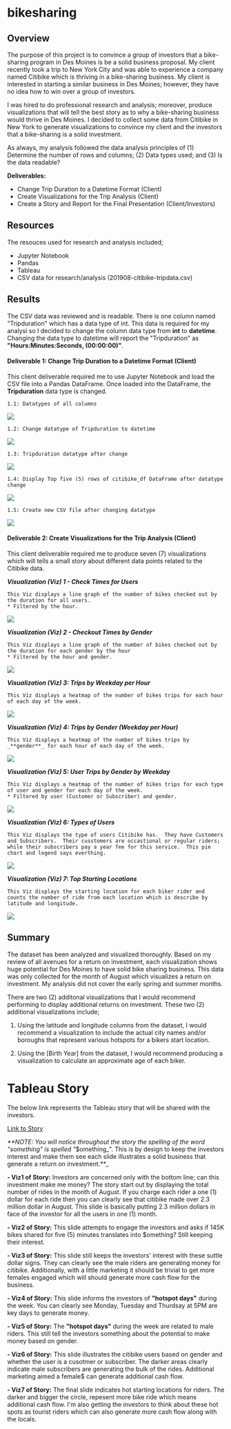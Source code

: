 # bikesharing


## Overview 
The purpose of this project is to convince a group of investors that a bike-sharing program in Des Moines is be a solid business proposal.  My client recently took a trip to New York City and was able to experience a company named Citibike which is thriving in a bike-sharing business.  My client is interested in starting a similar business in Des Moines; however, they have no idea how to win over a group of investors.  

I was hired to do professional research and analysis; moreover, produce visualizations that will tell the best story as to why a bike-sharing business would thrive in Des Moines.  I decided to collect some data from Citibike in New York to generate visualizations to convince my client and the investors that a bike-sharing is a solid investment.

As always, my analysis followed the data analysis principles of (1) Determine the number of rows and columns; (2) Data types used; and (3) Is the data readable?

__Deliverables:__
- Change Trip Duration to a Datetime Format (Client)
- Create Visualizations for the Trip Analysis (Client)
- Create a Story and Report for the Final Presentation (Client/Investors)


## Resources
The resouces used for research and analysis included;
- Jupyter Notebook
- Pandas
- Tableau
- CSV data for research/analysis (201908-citibike-tripdata.csv)


## Results
The CSV data was reviewed and is readable.  There is one column named "Tripduration" which has a data type of int.  This data is required for my analysi so I decided to change the column data type from __int__ to __datetime__.  Changing the data type to datetime will report the "Tripduration" as __"Hours:Minutes:Seconds, (00:00:00)"__.


#### Deliverable 1: Change Trip Duration to a Datetime Format (Client)

This client deliverable required me to use Jupyter Notebook and load the CSV file into a Pandas DataFrame.  Once loaded into the DataFrame, the __Tripduration__ data type is changed.
    
    
    1.1: Datatypes of all columns
    
   ![](https://github.com/SheaButta/bikesharing/blob/main/images/citibike_df_dtypes.PNG)


    1.2: Change datatype of Tripduration to datetime
    
   ![](https://github.com/SheaButta/bikesharing/blob/main/images/citibike_df_datatypechange.PNG)
    

    1.3: Tripduration datatype after change
    
   ![](https://github.com/SheaButta/bikesharing/blob/main/images/citibike_df_dtypes_AfterUpdate.PNG)


    1.4: Display Top five (5) rows of citibike_df DataFrame after datatype change
    
   ![](https://github.com/SheaButta/bikesharing/blob/main/images/citibike_df_update.PNG)


    1.5: Create new CSV file after changing datatype
    
   ![](https://github.com/SheaButta/bikesharing/blob/main/images/citibike_df_WriteNewCSV.PNG)
    

#### Deliverable 2: Create Visualizations for the Trip Analysis (Client)

This client deliverable required me to produce seven (7) visualizations which will tells a small story about different data points related to the Citibike data.


_**Visualization (Viz) 1 - Check Times for Users**_

    This Viz displays a line graph of the number of bikes checked out by the duration for all users.  
    * Filtered by the hour.

   ![](https://github.com/SheaButta/bikesharing/blob/main/images/Viz1.PNG)


_**Visualization (Viz) 2 - Checkout Times by Gender**_

    This Viz displays a line graph of the number of bikes checked out by the duration for each gender by the hour 
    * Filtered by the hour and gender.

   ![](https://github.com/SheaButta/bikesharing/blob/main/images/Viz2.PNG)


 _**Visualization (Viz) 3: Trips by Weekday per Hour**_
 
    This Viz displays a heatmap of the number of bikes trips for each hour of each day of the week.

   ![](https://github.com/SheaButta/bikesharing/blob/main/images/Viz3.PNG)
    

_**Visualization (Viz) 4: Trips by Gender (Weekday per Hour)**_
 
    This Viz displays a heatmap of the number of bikes trips by _**gender**_ for each hour of each day of the week.

   ![](https://github.com/SheaButta/bikesharing/blob/main/images/Viz4.PNG)
    

_**Visualization (Viz) 5: User Trips by Gender by Weekday**_
 
    This Viz displays a heatmap of the number of bikes trips for each type of user and gender for each day of the week.  
    * Filtered by user (Customer or Subscriber) and gender.

   ![](https://github.com/SheaButta/bikesharing/blob/main/images/Viz5.PNG)


_**Visualization (Viz) 6: Types of Users**_
 
    This Viz displays the type of users Citibike has.  They have Customers and Subscribers.  Their cusstomers are occastional or regular riders; while their subscribers pay a year fee for this service.  This pie chart and legend says everthing.

   ![](https://github.com/SheaButta/bikesharing/blob/main/images/Viz6.PNG)


_**Visualization (Viz) 7: Top Starting Locations**_
 
    This Viz displays the starting location for each biker rider and counts the number of ride from each location which is describe by latitude and longitude.
    
   ![](https://github.com/SheaButta/bikesharing/blob/main/images/Viz7.PNG)


## Summary
The dataset has been analyzed and visualized thoroughly.  Based on my review of all avenues for a return on investment, each visualization shows huge potential for Des Moines to have solid bike sharing business.  This data was only collected for the month of August which visualizes a return on investment.  My analysis did not cover the early spring and summer months.

There are two (2) additonal visualizations that I would recommend performing to display additional returns on investment.  These two (2) additional visualizations include;

1. Using the latitude and longitude columns from the dataset, I would recommend a visualization to include the actual city names and/or boroughs that represent various hotspots     for a bikers start location.
    
2. Using the [Birth Year] from the dataset, I would recommend producing a visualization to calculate an approximate age of each biker.


# Tableau Story

The below link represents the Tableau story that will be shared with the investors.  

[Link to Story](https://public.tableau.com/app/profile/shea.t.walker/viz/bike-sharing_16440970941270/bike-sharing?publish=yes)

_**NOTE: You will notice throughout the story the spelling of the word "_something_" is spelled "_$omething_".  This is by design to keep the investors interest and make them see each slide illustrates a solid business that generate a return on investment.**_


__- Viz1 of Story:__ Investors are concerned only with the bottom line; can this investment make me money?  The story start out by displaying the total number of rides in the month of August.  If you charge each rider a one (1) dollar for each ride then you can clearly see that citibike made over 2.3 million dollar in August.  This slide is basically putting 2.3 million dollars in face of the investor for all the users in one (1) month.


__- Viz2 of Story:__ This slide attempts to engage the investors and asks if 145K bikes shared for five (5) minutes translates into $omething?  Still keeping their interest.


__- Viz3 of Story:__ This slide still keeps the investors' interest with these suttle dollar signs. They can clearly see the male riders are generating money for citibike.  Additionally, with a little marketing it should be trivial to get more females engaged which will should generate more cash flow for the business.


__- Viz4 of Story:__ This slide informs the investors of __"hotspot days"__ during the week.  You can clearly see Monday, Tuesday and Thurdsay at 5PM are key days to generate money.


__- Viz5 of Story:__ The __"hotspot days"__ during the week are related to male riders.  This still tell the investors something about the potential to make money based on gender.


__- Viz6 of Story:__ This slide illustrates the citibike users based on gender and whether the user is a cusotmer or subscriber.  The darker areas clearly indicate male subscribers are generating the bulk of the rides.  Additional marketing aimed a female$ can generate additional cash flow.


__- Viz7 of Story:__ The final slide indicates hot starting locations for riders.  The darker and bigger the circle, repesent more bike ride which means additional cash flow.  I'm also getting the investors to think about these hot spots as tourist riders which can also generate more cash flow along with the locals.










